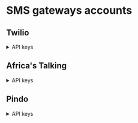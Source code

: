 # SMS gateways accounts

## Twilio

<details>

<summary>API keys</summary>

{% hint style="info" %}
Below is a copy of the original Apple article available by the link: [https://www.twilio.com/docs/iam/api-keys/keys-in-console](https://www.twilio.com/docs/iam/api-keys/keys-in-console)
{% endhint %}

* Click **Admin > Account management** in the top right corner.
* Under **Keys & credentials**, click **API keys & tokens** (or go directly to the [Console](https://www.twilio.com/console/project/api-keys)).
* On the **API keys & tokens page**, click **Create API key**.
* On the **Create new API key** page, enter a **Friendly name** for the API key.
* Select the **Region** and the key type: **Standard**, **Main**, or **Restricted**. Restricted API keys are only available in the United States Region.
* For Restricted keys, select the **Permissions** to grant.
* Click **Create**.
* On the **Copy secret key** page, **Copy the secret** and store it somewhere secure.
* Select the **Got it!** checkbox and click **Done**.

</details>

## Africa's Talking

<details>

<summary>API keys</summary>

{% hint style="info" %}
Below is a copy of the original Apple article available by the link: [https://help.africastalking.com/en/articles/1361037-how-do-i-generate-an-api-key](https://help.africastalking.com/en/articles/1361037-how-do-i-generate-an-api-key)
{% endhint %}



![](../.gitbook/assets/5zQ9vItQ4wdlAozp3ByLnzrG8mi40pxC2w0YRjBj8ImPKNVVheawn4CQHMK5dAm7tANxE5zF-3NvMc0ufYHAmfnROLu3CAfeTydkQVqzUrFcyhitOqEg9BCRvN5K-WHM59gwOVWE.png)

Production/Live Users

1. Log into your account and got to your App dashboard
2. Click on Settings(on the menu on your left)&#x20;
3. Click on API Key
4. Enter your password and click Generate
5. Copy the API Key generated and paste it in your code or record it somewhere safe for later use because you will not see it from the dashboard on subsequent visits.

Sandbox Users

1. Log into your account , click on the orange Go To Sandbox App  button.
2. Click on Settings(on the menu on your left)&#x20;
3. Click on API Key
4. Enter your password and click Generate
5. Copy the API Key generated and paste it in your code or record it somewhere safe for later use because you will not see it from the dashboard on subsequent visits.

{% hint style="info" %}
Once you've generated your API Key wait about 3 minutes before testing it.&#x20;
{% endhint %}

</details>

## Pindo

<details>

<summary>API keys</summary>

Refer to the Pindo documentation [https://github.com/pindoio/pindo-cli](https://github.com/pindoio/pindo-cli)

Install from PyPi using [pip](http://www.pip-installer.org/en/latest), a package manager for Python.

`pip install pindo-cli`

Don't have pip installed? Try installing it, by running this from the command line:

`$ curl https://raw.github.com/pypa/pip/master/contrib/get-pip.py | python`

`python setup.py install`

```
Usage: pindo [OPTIONS] COMMAND [ARGS]...

Pindo CLI
	
A simple Command Line Interface that allows you to authenticate with the Pindo API
	
https://www.pindo.io

<...>

Commands:<...>
  token          Request a token for using Pindo API.
```

Once you have installed **Pindo CLI** you're ready to go.

</details>





